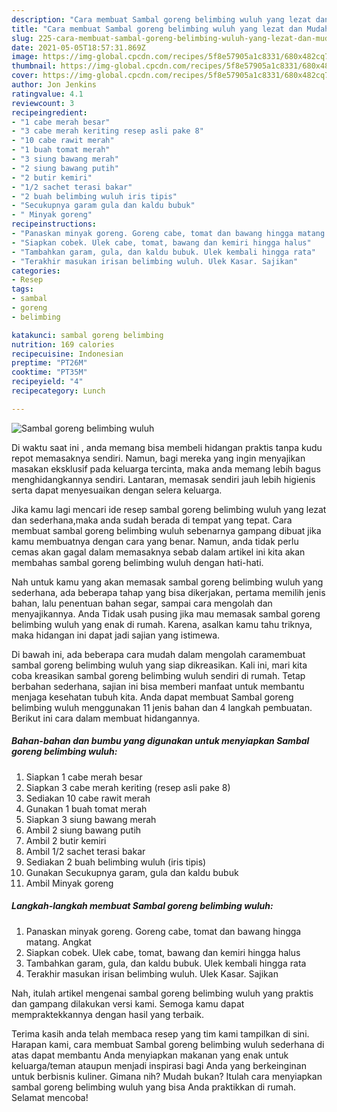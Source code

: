 ```yaml
---
description: "Cara membuat Sambal goreng belimbing wuluh yang lezat dan Mudah Dibuat"
title: "Cara membuat Sambal goreng belimbing wuluh yang lezat dan Mudah Dibuat"
slug: 225-cara-membuat-sambal-goreng-belimbing-wuluh-yang-lezat-dan-mudah-dibuat
date: 2021-05-05T18:57:31.869Z
image: https://img-global.cpcdn.com/recipes/5f8e57905a1c8331/680x482cq70/sambal-goreng-belimbing-wuluh-foto-resep-utama.jpg
thumbnail: https://img-global.cpcdn.com/recipes/5f8e57905a1c8331/680x482cq70/sambal-goreng-belimbing-wuluh-foto-resep-utama.jpg
cover: https://img-global.cpcdn.com/recipes/5f8e57905a1c8331/680x482cq70/sambal-goreng-belimbing-wuluh-foto-resep-utama.jpg
author: Jon Jenkins
ratingvalue: 4.1
reviewcount: 3
recipeingredient:
- "1 cabe merah besar"
- "3 cabe merah keriting resep asli pake 8"
- "10 cabe rawit merah"
- "1 buah tomat merah"
- "3 siung bawang merah"
- "2 siung bawang putih"
- "2 butir kemiri"
- "1/2 sachet terasi bakar"
- "2 buah belimbing wuluh iris tipis"
- "Secukupnya garam gula dan kaldu bubuk"
- " Minyak goreng"
recipeinstructions:
- "Panaskan minyak goreng. Goreng cabe, tomat dan bawang hingga matang. Angkat"
- "Siapkan cobek. Ulek cabe, tomat, bawang dan kemiri hingga halus"
- "Tambahkan garam, gula, dan kaldu bubuk. Ulek kembali hingga rata"
- "Terakhir masukan irisan belimbing wuluh. Ulek Kasar. Sajikan"
categories:
- Resep
tags:
- sambal
- goreng
- belimbing

katakunci: sambal goreng belimbing 
nutrition: 169 calories
recipecuisine: Indonesian
preptime: "PT26M"
cooktime: "PT35M"
recipeyield: "4"
recipecategory: Lunch

---
```



![Sambal goreng belimbing wuluh](https://img-global.cpcdn.com/recipes/5f8e57905a1c8331/680x482cq70/sambal-goreng-belimbing-wuluh-foto-resep-utama.jpg)

Di waktu  saat ini , anda memang bisa membeli hidangan praktis tanpa kudu repot memasaknya sendiri. Namun, bagi mereka yang ingin menyajikan masakan eksklusif pada keluarga tercinta, maka anda memang lebih bagus menghidangkannya sendiri. Lantaran, memasak sendiri jauh lebih higienis serta dapat menyesuaikan dengan selera keluarga.

Jika kamu lagi mencari ide resep sambal goreng belimbing wuluh yang lezat dan sederhana,maka anda sudah berada di tempat yang tepat. Cara membuat sambal goreng belimbing wuluh  sebenarnya gampang dibuat jika kamu membuatnya dengan cara yang benar. Namun, anda tidak perlu cemas akan gagal dalam memasaknya 
sebab dalam artikel ini kita akan membahas sambal goreng belimbing wuluh dengan hati-hati.  



Nah untuk kamu yang akan memasak sambal goreng belimbing wuluh yang sederhana, ada beberapa tahap yang bisa dikerjakan, pertama memilih jenis bahan, lalu penentuan bahan segar, sampai cara mengolah dan menyajikannya. Anda Tidak usah pusing jika mau memasak sambal goreng belimbing wuluh yang enak di rumah. Karena, asalkan kamu  tahu triknya, maka hidangan ini dapat jadi sajian yang istimewa.

Di bawah ini, ada beberapa cara mudah dalam mengolah caramembuat sambal goreng belimbing wuluh yang siap dikreasikan. Kali ini, mari kita coba kreasikan sambal goreng belimbing wuluh sendiri di rumah. Tetap berbahan sederhana, sajian ini bisa memberi manfaat untuk membantu menjaga kesehatan tubuh kita. Anda dapat membuat Sambal goreng belimbing wuluh menggunakan 11 jenis bahan dan 4 langkah pembuatan. Berikut ini cara dalam membuat hidangannya.

<!--inarticleads1-->

##### Bahan-bahan dan bumbu yang digunakan untuk menyiapkan Sambal goreng belimbing wuluh:

1. Siapkan 1 cabe merah besar
1. Siapkan 3 cabe merah keriting (resep asli pake 8)
1. Sediakan 10 cabe rawit merah
1. Gunakan 1 buah tomat merah
1. Siapkan 3 siung bawang merah
1. Ambil 2 siung bawang putih
1. Ambil 2 butir kemiri
1. Ambil 1/2 sachet terasi bakar
1. Sediakan 2 buah belimbing wuluh (iris tipis)
1. Gunakan Secukupnya garam, gula dan kaldu bubuk
1. Ambil  Minyak goreng




<!--inarticleads2-->

##### Langkah-langkah membuat Sambal goreng belimbing wuluh:

1. Panaskan minyak goreng. Goreng cabe, tomat dan bawang hingga matang. Angkat
1. Siapkan cobek. Ulek cabe, tomat, bawang dan kemiri hingga halus
1. Tambahkan garam, gula, dan kaldu bubuk. Ulek kembali hingga rata
1. Terakhir masukan irisan belimbing wuluh. Ulek Kasar. Sajikan




Nah, itulah artikel mengenai  sambal goreng belimbing wuluh  yang praktis dan gampang dilakukan versi kami. Semoga kamu dapat mempraktekkannya dengan hasil yang terbaik. 

Terima kasih anda telah membaca resep yang tim kami tampilkan di sini. Harapan kami, cara membuat  Sambal goreng belimbing wuluh sederhana di atas dapat membantu Anda menyiapkan makanan yang enak untuk keluarga/teman ataupun menjadi inspirasi bagi Anda yang berkeinginan untuk berbisnis kuliner. Gimana nih? Mudah bukan? Itulah cara menyiapkan sambal goreng belimbing wuluh yang bisa Anda praktikkan di rumah. Selamat mencoba!


